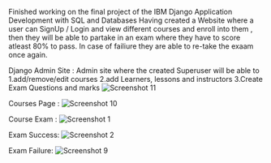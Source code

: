 Finished working on the final project of the IBM Django Application Development with SQL and Databases
Having created a Website where a user can SignUp / Login and view different courses and enroll into them , then they will be able to partake in an exam
where they have to score atleast 80% to pass.
In case of failiure they are able to re-take the exaam once again.

Django Admin Site :
Admin site where the created Superuser will be able to 1.add/remove/edit courses 2.add Learners, lessons and instructors 3.Create Exam Questions and marks
![Screenshot 11](https://github.com/ibm-developer-skills-network/final-cloud-app-with-database/assets/65096908/7732a84f-0074-486e-bdab-6f5b827ae1f2)

Courses Page :
![Screenshot 10](https://github.com/ibm-developer-skills-network/final-cloud-app-with-database/assets/65096908/422cbf9a-46c5-4fe9-871f-fe51e059c06c)

Course Exam :
![Screenshot 1](https://github.com/ibm-developer-skills-network/final-cloud-app-with-database/assets/65096908/36b32f4b-c74f-46b9-a992-06ed3118a577)

Exam Success:
![Screenshot 2](https://github.com/ibm-developer-skills-network/final-cloud-app-with-database/assets/65096908/2537b37a-194b-4021-a598-0e6d01a60877)

Exam Failure:
![Screenshot 9](https://github.com/ibm-developer-skills-network/final-cloud-app-with-database/assets/65096908/83d91ad2-558a-4cd2-9c79-2c5f5a41a3d8)
